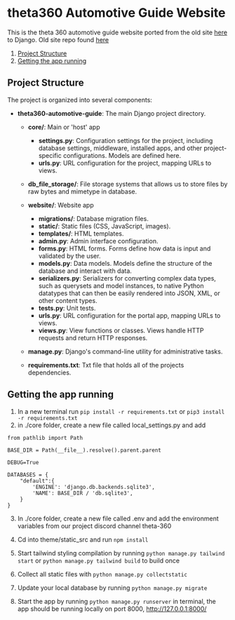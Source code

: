 # theta360 Automotive Guide Website

This is the theta 360 automotive guide website ported from the old site [here](https://automotive.theta360.guide/) to Django.
Old site repo found [here](https://github.com/theta-automotive/theta-automotive.github.io)

1. [Project Structure](#project-structure)
2. [Getting the app running](#getting-the-app-running)

## Project Structure

The project is organized into several components:

- **theta360-automotive-guide**: The main Django project directory.

  - **core/**: Main or 'host' app
    - **settings.py**: Configuration settings for the project, including database settings, middleware, installed apps, and other project-specific configurations. Models are defined here.
    - **urls.py**: URL configuration for the project, mapping URLs to views.
  - **db_file_storage/**: File storage systems that allows us to store files by raw bytes and mimetype in database.
  - **website/**: Website app
    - **migrations/**: Database migration files.
    - **static/**: Static files (CSS, JavaScript, images).
    - **templates/**: HTML templates.
    - **admin.py**: Admin interface configuration.
    - **forms.py**: HTML forms. Forms define how data is input and validated by the user.
    - **models.py**: Data models. Models define the structure of the database and interact with data.
    - **serializers.py**: Serializers for converting complex data types, such as querysets and model instances, to native Python datatypes that can then be easily rendered into JSON, XML, or other content types.
    - **tests.py**: Unit tests.
    - **urls.py**: URL configuration for the portal app, mapping URLs to views.
    - **views.py**: View functions or classes. Views handle HTTP requests and return HTTP responses.

  - **manage.py**: Django's command-line utility for administrative tasks.
  - **requirements.txt**: Txt file that holds all of the projects dependencies.

## Getting the app running


1. In a new terminal run `pip install -r requirements.txt` or `pip3 install -r requirements.txt`
2. in ./core folder, create a new file called local_settings.py and add

```
from pathlib import Path

BASE_DIR = Path(__file__).resolve().parent.parent

DEBUG=True

DATABASES = {
    "default":{
        'ENGINE': 'django.db.backends.sqlite3',
        'NAME': BASE_DIR / 'db.sqlite3',
    }
}
```
3. In ./core folder, create a new file called .env and add the environment variables from our project discord channel theta-360

4. Cd into theme/static_src and run `npm install`

5. Start tailwind styling compilation by running `python manage.py tailwind start` or `python manage.py tailwind build` to build once

6. Collect all static files with `python manage.py collectstatic`

7. Update your local database by running `python manage.py migrate`

8. Start the app by running `python manage.py runserver` in terminal, the app should be running locally on port 8000, http://127.0.0.1:8000/



